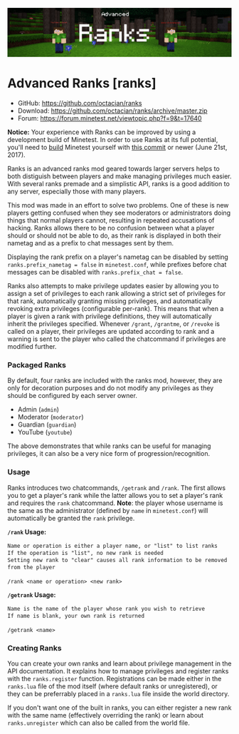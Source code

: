 ![Screenshot](.gh-screenshot.png)

Advanced Ranks [ranks]
=======================
- GitHub: https://github.com/octacian/ranks
- Download: https://github.com/octacian/ranks/archive/master.zip
- Forum: https://forum.minetest.net/viewtopic.php?f=9&t=17640

**Notice:** Your experience with Ranks can be improved by using a development build of Minetest. In order to use Ranks at its full potential, you'll need to [build](https://forum.minetest.net/viewtopic.php?id=3837) Minetest yourself with [this commit](https://github.com/minetest/minetest/commit/bc53c82bcf923d11725e3de8565eb4c7e435cd2b) or newer (June 21st, 2017).

Ranks is an advanced ranks mod geared towards larger servers helps to both distiguish between players and make managing privileges much easier. With several ranks premade and a simplistic API, ranks is a good addition to any server, especially those with many players.

This mod was made in an effort to solve two problems. One of these is new players getting confused when they see moderators or administrators doing things that normal players cannot, resulting in repeated accusations of hacking. Ranks allows there to be no confusion between what a player should or should not be able to do, as their rank is displayed in both their nametag and as a prefix to chat messages sent by them.

Displaying the rank prefix on a player's nametag can be disabled by setting `ranks.prefix_nametag = false` in `minetest.conf`, while prefixes before chat messages can be disabled with `ranks.prefix_chat = false`.

Ranks also attempts to make privilege updates easier by allowing you to assign a set of privileges to each rank allowing a strict set of privileges for that rank, automatically granting missing privileges, and automatically revoking extra privileges (configurable per-rank). This means that when a player is given a rank with privilege definitions, they will automatically inherit the privileges specified. Whenever `/grant`, `/grantme`, or `/revoke` is called on a player, their privileges are updated according to rank and a warning is sent to the player who called the chatcommand if privileges are modified further.

### Packaged Ranks
By default, four ranks are included with the ranks mod, however, they are only for decoration purposes and do not modify any privileges as they should be configured by each server owner.

* Admin (`admin`)
* Moderator (`moderator`)
* Guardian (`guardian`)
* YouTube (`youtube`)

The above demonstrates that while ranks can be useful for managing privileges, it can also be a very nice form of progression/recognition.

### Usage
Ranks introduces two chatcommands, `/getrank` and `/rank`. The first allows you to get a player's rank while the latter allows you to set a player's rank and requires the `rank` chatcommand. **Note**: the player whose username is the same as the administrator (defined by `name` in `minetest.conf`) will automatically be granted the `rank` privilege.

**`/rank` Usage:**
```
Name or operation is either a player name, or "list" to list ranks
If the operation is "list", no new rank is needed
Setting new rank to "clear" causes all rank information to be removed from the player

/rank <name or operation> <new rank>
```

**`/getrank` Usage:**
```
Name is the name of the player whose rank you wish to retrieve
If name is blank, your own rank is returned

/getrank <name>
```

### Creating Ranks
You can create your own ranks and learn about privilege management in the API documentation. It explains how to manage privileges and register ranks with the `ranks.register` function. Registrations can be made either in the `ranks.lua` file of the mod itself (where default ranks or unregistered), or they can be preferrably placed in a `ranks.lua` file inside the world directory.

If you don't want one of the built in ranks, you can either register a new rank with the same name (effectively overriding the rank) or learn about `ranks.unregister` which can also be called from the world file.
